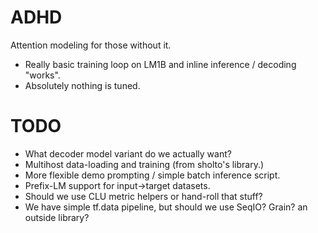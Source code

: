 ADHD
======

Attention modeling for those without it.

- Really basic training loop on LM1B and inline inference / decoding "works".
- Absolutely nothing is tuned.

TODO
====
 - What decoder model variant do we actually want?
 - Multihost data-loading and training (from sholto's library.)
 - More flexible demo prompting / simple batch inference script.
 - Prefix-LM support for input->target datasets.
 - Should we use CLU metric helpers or hand-roll that stuff?
 - We have simple tf.data pipeline, but should we use SeqIO? Grain? an outside library?
